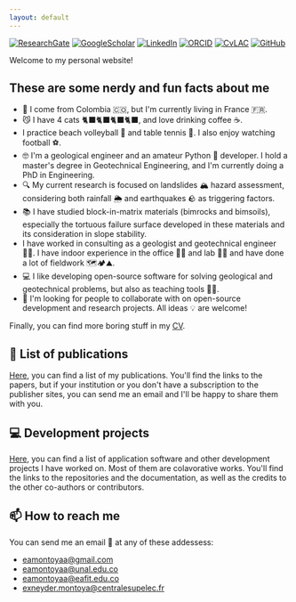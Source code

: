 ```yaml
---
layout: default
---
```


[![ResearchGate](https://img.shields.io/badge/ResearchGate-00CCBB.svg?&style=social&logo=ResearchGate&logoColor=)](https://www.researchgate.net/profile/Exneyder-A-Montoya-Araque)          [![GoogleScholar](https://img.shields.io/badge/GoogleScholar-4285F4?style=social&logo=google-scholar&logoColor=)](https://scholar.google.com/citations?user=hZiewIEAAAAJ)       [![LinkedIn](https://img.shields.io/badge/LinkedIn-0077B5?style=social&logo=linkedin&logoColor=)](https://www.linkedin.com/in/eamontoyaa/)               [![ORCID](https://img.shields.io/badge/ORCID-A6CE39?style=social&logo=orcid&logoColor=A6CE39)](https://orcid.org/0000-0002-6566-4962)      [![CvLAC](https://img.shields.io/badge/CvLAC-008000?style=social&logo=reacthookform&logoColor=blue)](https://scienti.minciencias.gov.co/cvlac/visualizador/generarCurriculoCv.do?cod_rh=0001612488)          [![GitHub](https://img.shields.io/badge/GitHub-100000?style=social&logo=github&logoColor=)](https://github.com/eamontoyaa)

Welcome to my personal website!

## These are some nerdy and fun facts about me

- 🛫 I come from Colombia 🇨🇴, but I'm currently living in France 🇫🇷.
- 😼 I have 4 cats 🐈‍⬛🐈‍⬛🐈‍⬛🐈‍⬛, and love drinking coffee ☕.
- I practice beach volleyball 🏐 and table tennis 🏓. I also enjoy watching football ⚽.
- 🤓 I'm a geological engineer and an amateur Python 🐍 developer. I hold a master's degree in Geotechnical Engineering, and I'm currently doing a PhD in Engineering.
- 🔍 My current research is focused on landslides 🏔️ hazard assessment, considering both rainfall 🌦️ and earthquakes 🪨 as triggering factors.
- 📚 I have studied block-in-matrix materials (bimrocks and bimsoils), especially the tortuous failure surface developed in these materials and its consideration in slope stability.
- I have worked in consulting as a geologist and geotechnical engineer 👷‍♂️. I have indoor experience in the office 🧑‍💻 and lab 👨‍🔬 and have done a lot of fieldwork 🗺️🏕️⛰️.
- 💻 I like developing open-source software for solving geological and geotechnical problems, but also as teaching tools 🧑‍🏫.
- 🤝 I'm looking for people to collaborate with on open-source development and research projects. All ideas 💡 are welcome!

Finally, you can find more boring stuff in my [CV](/attached/MontoyaAraque_CV.pdf).

## 📝 List of publications

[Here](./publications.html), you can find a list of my publications. You'll find the links to the papers, but if your institution or you don't have a subscription to the publisher sites, you can send me an email and I'll be happy to share them with you.

## 💻 Development projects

[Here](./development.html), you can find a list of application software and other development projects I have worked on.  Most of them are colavorative works. You'll find the links to the repositories and the documentation, as well as the credits to the other co-authors or contributors.

## 📫 How to reach me

You can  send me an email 📧 at any of these addessess:

- [eamontoyaa@gmail.com](mailto:eamontoyaa@gmail.com)
- [eamontoyaa@unal.edu.co](mailto:eamontoyaa@unal.edu.co)
- [eamontoyaa@eafit.edu.co](mailto:eamontoyaa@eafit.edu.co)
- [exneyder.montoya@centralesupelec.fr](mailto:exneyder.montoya@centralesupelec.fr)
